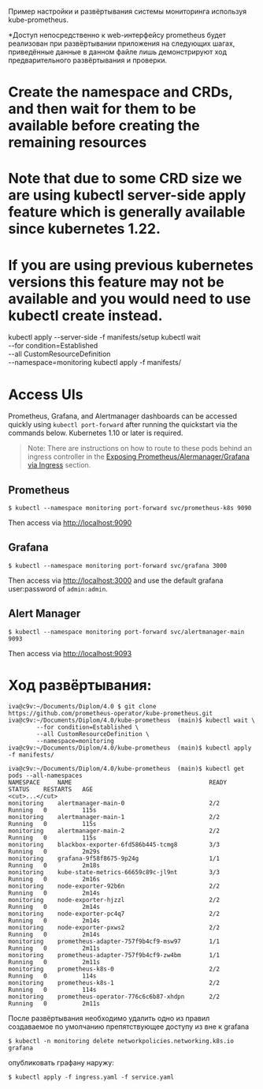 Пример настройки и развёртывания системы мониторинга используя kube-prometheus.

*Доступ непосредственно к web-интерфейсу prometheus будет реализован при развёртывании приложения на следующих шагах, приведённые данные в данном файле лишь демонстрируют ход предварительного развёртывания и проверки.


# Create the namespace and CRDs, and then wait for them to be available before creating the remaining resources
# Note that due to some CRD size we are using kubectl server-side apply feature which is generally available since kubernetes 1.22.
# If you are using previous kubernetes versions this feature may not be available and you would need to use kubectl create instead.
kubectl apply --server-side -f manifests/setup
kubectl wait \
    --for condition=Established \
    --all CustomResourceDefinition \
    --namespace=monitoring
kubectl apply -f manifests/

# Access UIs

Prometheus, Grafana, and Alertmanager dashboards can be accessed quickly using `kubectl port-forward` after running the quickstart via the commands below. Kubernetes 1.10 or later is required.

> Note: There are instructions on how to route to these pods behind an ingress controller in the [Exposing Prometheus/Alermanager/Grafana via Ingress](customizations/exposing-prometheus-alertmanager-grafana-ingress.md) section.

## Prometheus

```shell
$ kubectl --namespace monitoring port-forward svc/prometheus-k8s 9090
```

Then access via [http://localhost:9090](http://localhost:9090)

## Grafana

```shell
$ kubectl --namespace monitoring port-forward svc/grafana 3000
```

Then access via [http://localhost:3000](http://localhost:3000) and use the default grafana user:password of `admin:admin`.

## Alert Manager

```shell
$ kubectl --namespace monitoring port-forward svc/alertmanager-main 9093
```

Then access via [http://localhost:9093](http://localhost:9093)


# Ход развёртывания:

```
iva@c9v:~/Documents/Diplom/4.0 $ git clone https://github.com/prometheus-operator/kube-prometheus.git
iva@c9v:~/Documents/Diplom/4.0/kube-prometheus  (main)$ kubectl wait \
        --for condition=Established \
        --all CustomResourceDefinition \
        --namespace=monitoring
iva@c9v:~/Documents/Diplom/4.0/kube-prometheus  (main)$ kubectl apply -f manifests/

iva@c9v:~/Documents/Diplom/4.0/kube-prometheus  (main)$ kubectl get pods --all-namespaces
NAMESPACE     NAME                                       READY   STATUS    RESTARTS   AGE
<cut>...</cut>
monitoring    alertmanager-main-0                        2/2     Running   0          115s
monitoring    alertmanager-main-1                        2/2     Running   0          115s
monitoring    alertmanager-main-2                        2/2     Running   0          115s
monitoring    blackbox-exporter-6fd586b445-tcmg8         3/3     Running   0          2m29s
monitoring    grafana-9f58f8675-9p24g                    1/1     Running   0          2m18s
monitoring    kube-state-metrics-66659c89c-jl9nt         3/3     Running   0          2m16s
monitoring    node-exporter-92b6n                        2/2     Running   0          2m14s
monitoring    node-exporter-hjzzl                        2/2     Running   0          2m14s
monitoring    node-exporter-pc4q7                        2/2     Running   0          2m14s
monitoring    node-exporter-pxws2                        2/2     Running   0          2m14s
monitoring    prometheus-adapter-757f9b4cf9-msw97        1/1     Running   0          2m11s
monitoring    prometheus-adapter-757f9b4cf9-zw4bm        1/1     Running   0          2m11s
monitoring    prometheus-k8s-0                           2/2     Running   0          114s
monitoring    prometheus-k8s-1                           2/2     Running   0          114s
monitoring    prometheus-operator-776c6c6b87-xhdpn       2/2     Running   0          2m11s

```

После развёртывания необходимо удалить одно из правил создаваемое по умолчанию препятствующее доступу из вне к grafana

```
$ kubectl -n monitoring delete networkpolicies.networking.k8s.io grafana
```

опубликовать графану наружу:

```
$ kubectl apply -f ingress.yaml -f service.yaml 

```